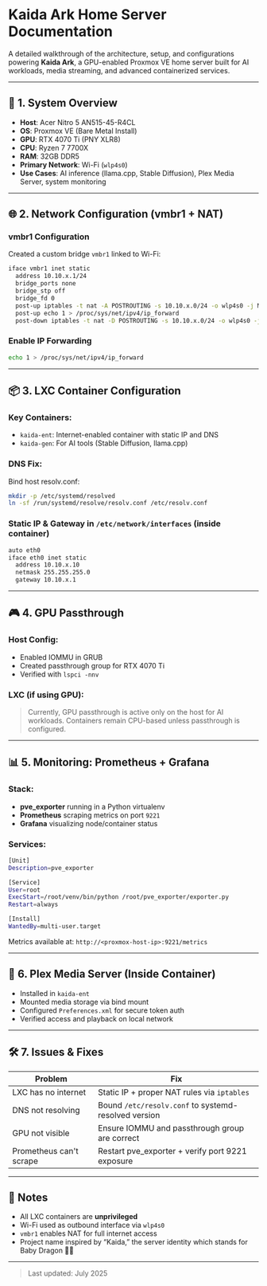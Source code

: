 # Kaida Ark Home Server Documentation

A detailed walkthrough of the architecture, setup, and configurations powering **Kaida Ark**, a GPU-enabled Proxmox VE home server built for AI workloads, media streaming, and advanced containerized services.



---

## 📌 1. System Overview
- **Host**: Acer Nitro 5 AN515-45-R4CL
- **OS**: Proxmox VE (Bare Metal Install)
- **GPU**: RTX 4070 Ti (PNY XLR8)
- **CPU**: Ryzen 7 7700X
- **RAM**: 32GB DDR5
- **Primary Network**: Wi-Fi (`wlp4s0`)
- **Use Cases**: AI inference (llama.cpp, Stable Diffusion), Plex Media Server, system monitoring

---

## 🌐 2. Network Configuration (vmbr1 + NAT)

### vmbr1 Configuration
Created a custom bridge `vmbr1` linked to Wi-Fi:
```bash
iface vmbr1 inet static
  address 10.10.x.1/24
  bridge_ports none
  bridge_stp off
  bridge_fd 0
  post-up iptables -t nat -A POSTROUTING -s 10.10.x.0/24 -o wlp4s0 -j MASQUERADE
  post-up echo 1 > /proc/sys/net/ipv4/ip_forward
  post-down iptables -t nat -D POSTROUTING -s 10.10.x.0/24 -o wlp4s0 -j MASQUERADE
```

### Enable IP Forwarding
```bash
echo 1 > /proc/sys/net/ipv4/ip_forward
```

---

## 📦 3. LXC Container Configuration

### Key Containers:
- `kaida-ent`: Internet-enabled container with static IP and DNS
- `kaida-gen`: For AI tools (Stable Diffusion, llama.cpp)

### DNS Fix:
Bind host resolv.conf:
```bash
mkdir -p /etc/systemd/resolved
ln -sf /run/systemd/resolve/resolv.conf /etc/resolv.conf
```

### Static IP & Gateway in `/etc/network/interfaces` (inside container)
```bash
auto eth0
iface eth0 inet static
  address 10.10.x.10
  netmask 255.255.255.0
  gateway 10.10.x.1
```

---

## 🎮 4. GPU Passthrough

### Host Config:
- Enabled IOMMU in GRUB
- Created passthrough group for RTX 4070 Ti
- Verified with `lspci -nnv`

### LXC (if using GPU):
> Currently, GPU passthrough is active only on the host for AI workloads. Containers remain CPU-based unless passthrough is configured.

---

## 📊 5. Monitoring: Prometheus + Grafana

### Stack:
- **pve_exporter** running in a Python virtualenv
- **Prometheus** scraping metrics on port `9221`
- **Grafana** visualizing node/container status

### Services:
```bash
[Unit]
Description=pve_exporter

[Service]
User=root
ExecStart=/root/venv/bin/python /root/pve_exporter/exporter.py
Restart=always

[Install]
WantedBy=multi-user.target
```

Metrics available at: `http://<proxmox-host-ip>:9221/metrics`

---

## 🎥 6. Plex Media Server (Inside Container)

- Installed in `kaida-ent`
- Mounted media storage via bind mount
- Configured `Preferences.xml` for secure token auth
- Verified access and playback on local network

---

## 🛠️ 7. Issues & Fixes

| Problem | Fix |
|--------|------|
| LXC has no internet | Static IP + proper NAT rules via `iptables` |
| DNS not resolving | Bound `/etc/resolv.conf` to systemd-resolved version |
| GPU not visible | Ensure IOMMU and passthrough group are correct |
| Prometheus can't scrape | Restart pve_exporter + verify port 9221 exposure |

---

## 📌 Notes
- All LXC containers are **unprivileged**
- Wi-Fi used as outbound interface via `wlp4s0`
- `vmbr1` enables NAT for full internet access
- Project name inspired by “Kaida,” the server identity which stands for Baby Dragon 🐉😄

---

> Last updated: July 2025
